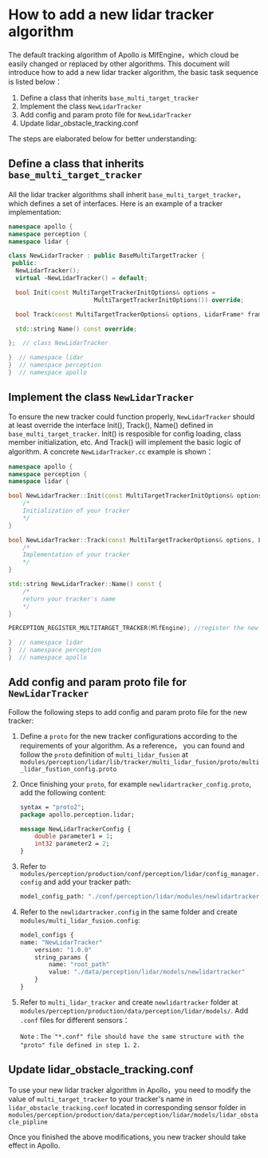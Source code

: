 # How to add a new lidar tracker algorithm

The default tracking algorithm of Apollo is MlfEngine，which cloud be easily changed or replaced by other algorithms. This document will introduce how to add a new lidar tracker algorithm, the basic task sequence is listed below：

1. Define a class that inherits `base_multi_target_tracker` 
2. Implement the class `NewLidarTracker`
3. Add config and param proto file for `NewLidarTracker`
4. Update lidar_obstacle_tracking.conf

The steps are elaborated below for better understanding:

## Define a class that inherits `base_multi_target_tracker` 

All the lidar tracker algorithms shall inherit `base_multi_target_tracker`，which defines a set of interfaces. Here is an example of a tracker implementation:

```c++
namespace apollo {
namespace perception {
namespace lidar {

class NewLidarTracker : public BaseMultiTargetTracker {
 public:
  NewLidarTracker();
  virtual ~NewLidarTracker() = default;

  bool Init(const MultiTargetTrackerInitOptions& options =
                        MultiTargetTrackerInitOptions()) override;

  bool Track(const MultiTargetTrackerOptions& options, LidarFrame* frame) override;

  std::string Name() const override;

};  // class NewLidarTracker

}  // namespace lidar
}  // namespace perception
}  // namespace apollo
```

## Implement the class `NewLidarTracker`

To ensure the new tracker could function properly, `NewLidarTracker` should at least override the interface Init(), Track(), Name() defined in `base_multi_target_tracker`. Init() is resposible for config loading, class member initialization, etc. And Track() will implement the basic logic of algorithm. A concrete `NewLidarTracker.cc` example is shown：

```c++
namespace apollo {
namespace perception {
namespace lidar {

bool NewLidarTracker::Init(const MultiTargetTrackerInitOptions& options) {
    /*
    Initialization of your tracker
    */
}

bool NewLidarTracker::Track(const MultiTargetTrackerOptions& options, LidarFrame* frame) {
    /*
    Implementation of your tracker
    */
}

std::string NewLidarTracker::Name() const {
    /*
    return your tracker's name
    */
}

PERCEPTION_REGISTER_MULTITARGET_TRACKER(MlfEngine); //register the new tracker

}  // namespace lidar
}  // namespace perception
}  // namespace apollo
```


## Add config and param proto file for `NewLidarTracker`

Follow the following steps to add config and param proto file for the new tracker:

1. Define a `proto` for the new tracker configurations according to the requirements of your algorithm. As a reference， you can found and follow the `proto` definition of `multi_lidar_fusion` at `modules/perception/lidar/lib/tracker/multi_lidar_fusion/proto/multi_lidar_fustion_config.proto`

2. Once finishing your `proto`, for example `newlidartracker_config.proto`, add the following content:

    ```protobuf
    syntax = "proto2";
    package apollo.perception.lidar;

    message NewLidarTrackerConfig {
        double parameter1 = 1;
        int32 parameter2 = 2;
    }
    ```

3. Refer to `modules/perception/production/conf/perception/lidar/config_manager.config` and add your tracker path:

    ```protobuf
    model_config_path: "./conf/perception/lidar/modules/newlidartracker_config.config"
    ```

4. Refer to the `newlidartracker.config` in the same folder and create `modules/multi_lidar_fusion.config`:

    ```protobuf
    model_configs {
    name: "NewLidarTracker"
        version: "1.0.0"
        string_params {
            name: "root_path"
            value: "./data/perception/lidar/models/newlidartracker"
        }
    }
    ```

5. Refer to `multi_lidar_tracker` and create `newlidartracker` folder at `modules/perception/production/data/perception/lidar/models/`. Add `.conf` files for different sensors：

    ```
    Note：The "*.conf" file should have the same structure with the "proto" file defined in step 1，2.
    ```

## Update lidar_obstacle_tracking.conf

To use your new lidar tracker algorithm in Apollo，you need to modify the value of `multi_target_tracker` to your tracker's name in `lidar_obstacle_tracking.conf` located in corresponding sensor folder in `modules/perception/production/data/perception/lidar/models/lidar_obstacle_pipline`

Once you finished the above modifications, you new tracker should take effect in Apollo.
